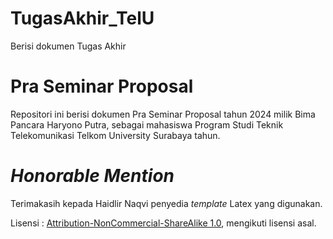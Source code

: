 # TugasAkhir_TelU
Berisi dokumen Tugas Akhir

# Pra Seminar Proposal
Repositori ini berisi dokumen Pra Seminar Proposal tahun 2024 milik Bima Pancara Haryono Putra, sebagai mahasiswa Program Studi Teknik Telekomunikasi Telkom University Surabaya tahun.

# *Honorable Mention*

Terimakasih kepada Haidlir Naqvi penyedia *template* Latex yang digunakan.


Lisensi : [Attribution-NonCommercial-ShareAlike 1.0](http://creativecommons.org/licenses/by-nc-sa/1.0/legalcode), mengikuti lisensi asal.